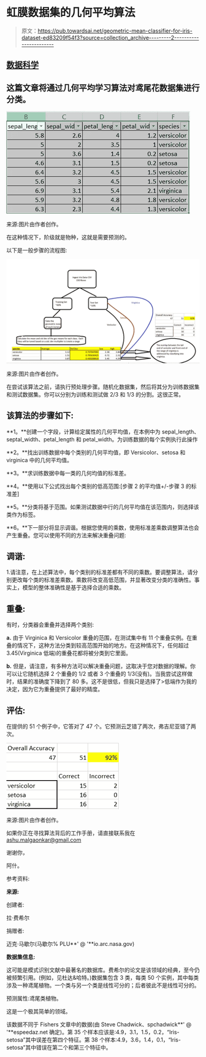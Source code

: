 # 虹膜数据集的几何平均算法

> 原文：<https://pub.towardsai.net/geometric-mean-classifier-for-iris-dataset-ed83209f54f3?source=collection_archive---------2----------------------->

## [数据科学](https://towardsai.net/p/category/data-science)

## 这篇文章将通过几何平均学习算法对鸢尾花数据集进行分类。

![](img/68e97cef1eae69bdf6310053cc69019f.png)

来源:图片由作者创作。

在这种情况下，阶级就是物种，这就是需要预测的。

以下是一般步骤的流程图:

![](img/5af3fee7fde0a9245414aaff5f7642c0.png)

来源:图片由作者创作。

在尝试该算法之前，请执行预处理步骤。随机化数据集，然后将其分为训练数据集和测试数据集。你可以分别为训练和测试做 2/3 和 1/3 的分割。这很正常。

## 该算法的步骤如下:

**1。**创建一个字段，计算给定属性的几何平均值，在本例中为 sepal_length、septal_width、petal_length 和 petal_width。为训练数据的每个实例执行此操作

**2。**找出训练数据中每个类别的几何平均值，即 Versicolor、setosa 和 virginica 中的几何平均值。

**3。**求训练数据中每一类的几何均值的标准差。

**4。**使用以下公式找出每个类别的低高范围:[步骤 2 的平均值+/-步骤 3 的标准差]

**5。**分类将基于范围。如果测试数据中行的几何平均值在该范围内，则选择该类作为标签。

**6。**下一部分将显示调谐。根据您使用的乘数，使用标准差乘数调整算法也会产生重叠。您可以使用不同的方法来解决重叠问题:

## 调谐:

1.请注意，在上述算法中，每个类别的标准差都有不同的乘数。要调整算法，请分别更改每个类的标准差乘数。乘数将改变高低范围，并显著改变分类的准确性。事实上，模型的整体准确性是基于选择合适的乘数。

## 重叠:

有时，分类器会重叠并选择两个类别:

**a.** 由于 Virginica 和 Versicolor 重叠的范围，在测试集中有 11 个重叠实例。在重叠的情况下，这种方法分类到较高范围开始的地方。在这种情况下，任何超过 3.45(Virginica 低端)的重叠花都将被分类到它里面。

**b.** 但是，请注意，有多种方法可以解决重叠问题，这取决于您对数据的理解。你可以让它随机选择 2 个重叠的 1/2 或者 3 个重叠的 1/3(没有)。当我尝试这样做时，结果的准确度下降到了 80 多。这不是很低，但我只是选择了>低端作为我的决定，因为它为重叠提供了最好的精度。

## 评估:

在提供的 51 个例子中，它答对了 47 个。它预测云芝错了两次，弗吉尼亚错了两次。

![](img/e592d4d01c25792cf8467e8335a63303.png)

来源:图片由作者创作。

如果你正在寻找算法背后的工作手册，请直接联系我在 ashu.malgaonkar@gmail.com

谢谢你，

阿什。

参考资料:

**来源:**

创建者:

拉·费希尔

捐赠者:

迈克·马歇尔(马歇尔% PLU**' @ '**io.arc.nasa.gov)

**数据集信息:**

这可能是模式识别文献中最著名的数据库。费希尔的论文是该领域的经典，至今仍被频繁引用。(例如，见杜达&哈特。)数据集包含 3 类，每类 50 个实例，其中每类涉及一种鸢尾植物。一个类与另一个类是线性可分的；后者彼此不是线性可分的。

预测属性:鸢尾类植物。

这是一个极其简单的领域。

该数据不同于 Fishers 文章中的数据(由 Steve Chadwick、spchadwick**' @ '**espeedaz.net 确定)。第 35 个样本应该是:4.9，3.1，1.5，0.2，“Iris-setosa”其中误差在第四个特征。第 38 个样本:4.9，3.6，1.4，0.1，“Iris-setosa”其中错误在第二个和第三个特征中。